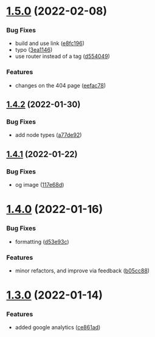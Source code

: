 # [1.5.0](https://github.com/avneesh0612/portfolio/compare/v1.4.2...v1.5.0) (2022-02-08)


### Bug Fixes

* build and use link ([e8fc196](https://github.com/avneesh0612/portfolio/commit/e8fc1965d0f7d77fec6aecd0f0e8b8e8791f9312))
* typo ([3ea1146](https://github.com/avneesh0612/portfolio/commit/3ea11468f2aa841de16712e253a03c941ae77f85))
* use router instead of a tag ([d554049](https://github.com/avneesh0612/portfolio/commit/d554049f05bae4cde300afa6d152f7b39f45adeb))


### Features

* changes on the 404 page ([eefac78](https://github.com/avneesh0612/portfolio/commit/eefac7857de018db1906f82d7cc1aef7204490bd))



## [1.4.2](https://github.com/avneesh0612/portfolio/compare/v1.4.1...v1.4.2) (2022-01-30)


### Bug Fixes

* add node types ([a77de92](https://github.com/avneesh0612/portfolio/commit/a77de92b4e04b87a2f5bc51d6c1c11a861716065))



## [1.4.1](https://github.com/avneesh0612/portfolio/compare/v1.4.0...v1.4.1) (2022-01-22)


### Bug Fixes

* og image ([117e68d](https://github.com/avneesh0612/portfolio/commit/117e68d7449a4f8bf1bf0bcd294b4dfa4b987b8a))



# [1.4.0](https://github.com/avneesh0612/portfolio/compare/v1.3.0...v1.4.0) (2022-01-16)


### Bug Fixes

* formatting ([d53e93c](https://github.com/avneesh0612/portfolio/commit/d53e93c61261d9b5b1d2ca7942ff27f7bf08dba7))


### Features

* minor refactors, and improve via feedback ([b05cc88](https://github.com/avneesh0612/portfolio/commit/b05cc88a0f9dae698038db9587c49b23d91caf74))



# [1.3.0](https://github.com/avneesh0612/portfolio/compare/v1.2.2...v1.3.0) (2022-01-14)


### Features

* added google analytics ([ce861ad](https://github.com/avneesh0612/portfolio/commit/ce861ada8b76474979fd5fb866bee55d7b9acc7f))



